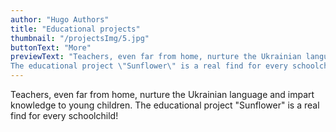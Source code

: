 ```yaml
---
author: "Hugo Authors"
title: "Educational projects"
thumbnail: "/projectsImg/5.jpg"
buttonText: "More"
previewText: "Teachers, even far from home, nurture the Ukrainian language and impart knowledge to young children.
The educational project \"Sunflower\" is a real find for every schoolchild!"
---
```


Teachers, even far from home, nurture the Ukrainian language and impart knowledge to young children.
The educational project "Sunflower" is a real find for every schoolchild!
